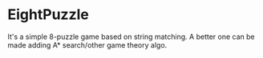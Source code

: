 # EightPuzzle
It's a simple 8-puzzle game based on string matching.
A better one can be made adding A* search/other game theory algo.
